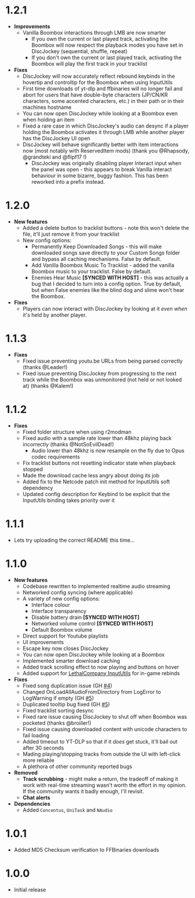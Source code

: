 # 1.2.1
+ **Improvements**
  + Vanilla Boombox interactions through LMB are now smarter
    + If you own the current or last played track, activating the Boombox will now respect the playback modes you have set in DiscJockey (sequential, shuffle, repeat)
    + If you don't own the current or last played track, activating the Boombox will play the first track in your tracklist
+ **Fixes**
  + DiscJockey will now accurately reflect rebound keybinds in the hovertip and controltip for the Boombox when using InputUtils
  + First time downloads of yt-dlp and ffbinaries will no longer fail and abort for users that have double-byte characters (JP/CN/KR characters, some accented characters, etc.) in their path or in their machines hostname
  + You can now open DiscJockey while looking at a Boombox even when holding an item
  + Fixed a rare case in which DiscJockey's audio can desync if a player holding the Boombox activates it through LMB while another player has the DiscJockey UI open
  + DiscJockey will behave significantly better with item interactions now (most notably with ReservedItem mods) (thank you @Rhapsody, @grandteki and @flipf17 !)
    + DiscJockey was originally disabling player Interact input when the panel was open - this appears to break Vanilla interact behaviour in some bizarre, buggy fashion. This has been reworked into a prefix instead.

# 1.2.0
+ **New features**
  + Added a delete button to tracklist buttons - note this won't delete the file, it'll just remove it from your tracklist
  + New config options:
    + Permanently Keep Downloaded Songs - this will make downloaded songs save directly to your Custom Songs folder and bypass all caching mechanisms. False by default.
    + Add Vanilla Boombox Music To Tracklist - added the vanilla Boombox music to your tracklist. False by default.
    + Enemies Hear Music **[SYNCED WITH HOST]** - this was actually a bug that I decided to turn into a config option. True by default, but when False enemies like the blind dog and slime won't hear the Boombox.
+ **Fixes**
  + Players can now interact with DiscJockey by looking at it *even when* it's held by another player.

# 1.1.3
+ **Fixes**
  + Fixed issue preventing youtu.be URLs from being parsed correctly (thanks @Leader!)
  + Fixed issue preventing DiscJockey from progressing to the next track while the Boombox was unmonitored (not held or not looked at) (thanks @Kalem!)

# 1.1.2
+ **Fixes**
  + Fixed folder structure when using r2modman
  + Fixed audio with a sample rate lower than 48khz playing back incorrectly (thanks @NotSoEvilDead!)
    + Audio lower than 48khz is now resample on the fly due to Opus codec requirements
  + Fix tracklist buttons not resetting indicator state when playback stopped
  + Made the download cache less angry about doing its job
  + Added fix to the Netcode patch init method for InputUtils soft dependency
  + Updated config description for Keybind to be explicit that the InputUtils binding takes priority over it

# 1.1.1
+ Lets try uploading the correct README this time...

# 1.1.0
+ **New features**
  + Codebase rewritten to implemented realtime audio streaming
  + Networked config syncing (where applicable)
  + A variety of new config options:
    + Interface colour
    + Interface transparency
    + Disable battery drain **[SYNCED WITH HOST]**
    + Networked volume control **[SYNCED WITH HOST]**
    + Default Boombox volume
  + Direct support for Youtube playlists
  + UI improvements
  + Escape key now closes DiscJockey
  + You can now open DiscJockey while looking at a Boombox
  + Implemented smarter download caching
  + Added track scrolling effect to now playing and buttons on hover
  + Added support for [LethalCompany InputUtils](https://thunderstore.io/c/lethal-company/p/Rune580/LethalCompany_InputUtils/) for in-game rebinds
+ **Fixes**
  + Fixed song duplication issue (GH [#4](https://github.com/Yoshify/DiscJockey/issues/4))
  + Changed OnLoadAllAudioFromDirectory from LogError to LogWarning if empty (GH [#5](https://github.com/Yoshify/DiscJockey/issues/5))
  + Duplicated tooltip bug fixed (GH [#5](https://github.com/Yoshify/DiscJockey/issues/5))
  + Fixed tracklist sorting desync
  + Fixed rare issue causing DiscJockey to shut off when Boombox was pocketed (thanks @broiiler!)
  + Fixed issue causing downloaded content with unicode characters to fail loading
  + Added timeout to YT-DLP so that if it *does* get stuck, it'll bail out after 30 seconds
  + Mading playing/stopping tracks from outside the UI with left-click more reliable
  + A plethora of other community reported bugs
+ **Removed**
  + **Track scrubbing** - might make a return, the tradeoff of making it work with real-time streaming wasn't worth the effort in my opinion. If the community wants it badly enough, I'll revisit.
  + **Chat alerts**
+ **Dependencies**
  + Added `Concentus`, `UniTask` and `NAudio`

# 1.0.1
+ Added MD5 Checksum verification to FFBinaries downloads

# 1.0.0
+ Initial release